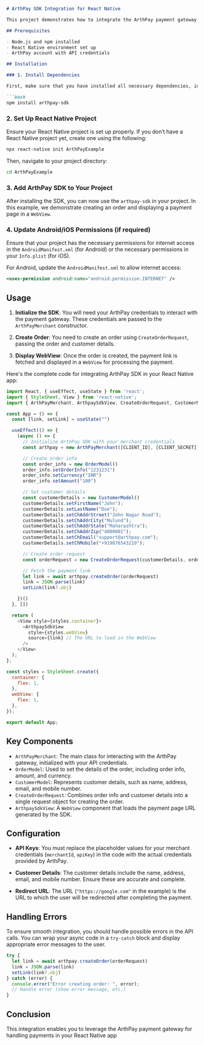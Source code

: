 ```markdown
# ArthPay SDK Integration for React Native

This project demonstrates how to integrate the ArthPay payment gateway SDK in a React Native application. The SDK allows you to create orders, set customer details, and interact with ArthPay's payment processing system to manage payments.

## Prerequisites

- Node.js and npm installed
- React Native environment set up
- ArthPay account with API credentials

## Installation

### 1. Install Dependencies

First, make sure that you have installed all necessary dependencies, including the `arthpay-sdk` package. Run the following command to install the SDK:

```bash
npm install arthpay-sdk
```

### 2. Set Up React Native Project

Ensure your React Native project is set up properly. If you don’t have a React Native project yet, create one using the following:

```bash
npx react-native init ArthPayExample
```

Then, navigate to your project directory:

```bash
cd ArthPayExample
```

### 3. Add ArthPay SDK to Your Project

After installing the SDK, you can now use the `arthpay-sdk` in your project. In this example, we demonstrate creating an order and displaying a payment page in a `WebView`.

### 4. Update Android/iOS Permissions (if required)

Ensure that your project has the necessary permissions for internet access in the `AndroidManifest.xml` (for Android) or the necessary permissions in your `Info.plist` (for iOS).

For Android, update the `AndroidManifest.xml` to allow internet access:

```xml
<uses-permission android:name="android.permission.INTERNET" />
```

## Usage

1. **Initialize the SDK**: You will need your ArthPay credentials to interact with the payment gateway. These credentials are passed to the `ArthPayMerchant` constructor.

2. **Create Order**: You need to create an order using `CreateOrderRequest`, passing the order and customer details.

3. **Display WebView**: Once the order is created, the payment link is fetched and displayed in a `WebView` for processing the payment.

Here's the complete code for integrating ArthPay SDK in your React Native app:

```javascript
import React, { useEffect, useState } from 'react';
import { StyleSheet, View } from 'react-native';
import { ArthPayMerchant, ArthpaySdkView, CreateOrderRequest, CustomerModel, OrderModel } from 'arthpay-sdk'

const App = () => {
  const [link, setLink] = useState("")

  useEffect(() => {
    (async () => {
      // Initialize ArthPay SDK with your merchant credentials
      const arthpay = new ArthPayMerchant([CLIENT_ID], [CLIENT_SECRET])

      // Create order info
      const order_info = new OrderModel()
      order_info.setOrderInfo("1231231")
      order_info.setCurrency("INR")
      order_info.setAmount("100")

      // Set customer details
      const customerDetails = new CustomerModel()
      customerDetails.setFirstName("John");
      customerDetails.setLastName("Doe");
      customerDetails.setChAddrStreet("John Nagar Road");
      customerDetails.setChAddrCity("Mulund");
      customerDetails.setChAddrState("Maharashtra");
      customerDetails.setChAddrZip("4000001");
      customerDetails.setChEmail("support@arthpay.com");
      customerDetails.setChMobile("+919876543210");

      // Create order request
      const orderRequest = new CreateOrderRequest(customerDetails, order_info, [REDIRECTION_URL])

      // Fetch the payment link
      let link = await arthpay.createOrder(orderRequest)
      link = JSON.parse(link)
      setLink(link?.obj)

    })()
  }, [])

  return (
    <View style={styles.container}>
      <ArthpaySdkView
        style={styles.webView}
        source={link} // The URL to load in the WebView
      />
    </View>
  );
};

const styles = StyleSheet.create({
  container: {
    flex: 1,
  },
  webView: {
    flex: 1,
  },
});

export default App;
```

## Key Components

- `ArthPayMerchant`: The main class for interacting with the ArthPay gateway, initialized with your API credentials.
- `OrderModel`: Used to set the details of the order, including order info, amount, and currency.
- `CustomerModel`: Represents customer details, such as name, address, email, and mobile number.
- `CreateOrderRequest`: Combines order info and customer details into a single request object for creating the order.
- `ArthpaySdkView`: A `WebView` component that loads the payment page URL generated by the SDK.

## Configuration

- **API Keys**: You must replace the placeholder values for your merchant credentials (`merchantId`, `apiKey`) in the code with the actual credentials provided by ArthPay.
  
- **Customer Details**: The customer details include the name, address, email, and mobile number. Ensure these are accurate and complete.

- **Redirect URL**: The URL (`"https://google.com"` in the example) is the URL to which the user will be redirected after completing the payment.

## Handling Errors

To ensure smooth integration, you should handle possible errors in the API calls. You can wrap your async code in a `try-catch` block and display appropriate error messages to the user.

```javascript
try {
  let link = await arthpay.createOrder(orderRequest)
  link = JSON.parse(link)
  setLink(link?.obj)
} catch (error) {
  console.error("Error creating order: ", error);
  // Handle error (show error message, etc.)
}
```

## Conclusion

This integration enables you to leverage the ArthPay payment gateway for handling payments in your React Native app